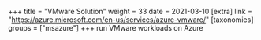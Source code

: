 +++
title = "VMware Solution"
weight = 33
date = 2021-03-10
[extra]
link = "https://azure.microsoft.com/en-us/services/azure-vmware/"
[taxonomies]
groups = ["msazure"]
+++
run VMware workloads on Azure

